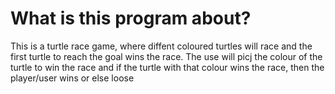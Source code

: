 # What is this program about?
This is a turtle race game, where diffent coloured turtles will race and the first 
turtle to reach the goal wins the race. The use will picj the colour of the turtle
to win the race and if the turtle with that colour wins the race, then the player/user
wins or else loose
